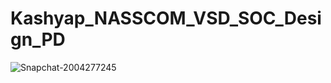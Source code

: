 # Kashyap_NASSCOM_VSD_SOC_Design_PD
![Snapchat-2004277245](https://github.com/kashyap21meher/Kashyap_NASSCOM_VSD_SOC_Design_PD/assets/169720302/6998cfb4-145f-4779-85f8-09232a8ae02d)
